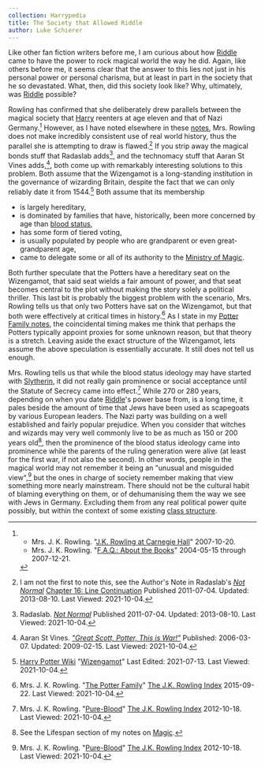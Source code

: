 ```yaml
---
collection: Harrypedia
title: The Society that Allowed Riddle
author: Luke Schierer
---
```


Like other fan fiction writers before me, I am curious about how [Riddle] came to
have the power to rock magical world the way he did.  Again, like others before
me, it seems clear that the answer to this lies not just in his personal power
or personal charisma, but at least in part in the society that he so devastated.
What, then, did this society look like?  Why, ultimately, was [Riddle] possible?

Rowling has confirmed that she deliberately drew parallels between the magical
society that [Harry] reenters at age eleven and that of Nazi
Germany.[^211004-1] However, as I have noted elsewhere in these
[notes], Mrs. Rowling does not make incredibly
consistent use of real world history, thus the parallel she is attempting to
draw is flawed.[^211004-2]  If you strip away the magical bonds stuff that
Radaslab adds[^211004-3], and the technomacy stuff that Aaran St Vines
adds,[^211004-4], both come up with remarkably interesting solutions to this
problem.  Both assume that the Wizengamot is a long-standing institution in the
governance of wizarding Britain, despite the fact that we can only reliably date
it from 1544.[^211004-5]  Both assume that its membership

 * is largely hereditary, 
 * is dominated by families that have, historically, been more concerned
   by age than [blood status],
 * has some form of tiered voting,
 * is usually populated by people who are grandparent or even great-grandparent
   age,
 * came to delegate some or all of its authority to the [Ministry of
   Magic].

Both further speculate that the Potters have a hereditary seat on the
Wizengamot, that said seat wields a fair amount of power, and that seat becomes
central to the plot without making the story solely a political thriller.  This
last bit is probably the biggest problem with the scenario, Mrs. Rowling tells us
that only two Potters have sat on the Wizengamot, but that both were effectively
at critical times in history.[^211004-6]  As I state in my [Potter
Family notes], the coincidental timing
makes me think that perhaps the Potters typically appoint proxies for some
unknown reason, but that theory is a stretch.  Leaving aside the exact
structure of the Wizengamot, lets assume the above speculation is essentially
accurate.  It still does not tell us enough. 

Mrs. Rowling tells us that while the blood status ideology may have started with
[Slytherin][Salazar], it did not really gain prominence or social
acceptance until the Statute of Secrecy came into effect.[^211004-7]  While 270
or 280 years, depending on when you date [Riddle]'s power base from, is a long
time, it pales beside the amount of time that Jews have been used as scapegoats
by various European leaders.  The Nazi party was building on a well established
and fairly popular prejudice.  When you consider that witches and wizards may
very well commonly live to be as much as 150 or 200 years old[^211004-8], then
the prominence of the blood status ideology came into prominence while the
parents of the ruling generation were alive (at least for the first war, if not
also the second).  In other words, people in the magical world may not remember
it being an "unusual and misguided view",[^211004-9] but the ones in charge of
society remember making that view something more nearly mainstream.  There
should not be the cultural habit of blaming everything on them, or of
dehumanising them the way we see with Jews in Germany.  Excluding them from any
real political power quite possibly, but within the context of some existing
[class structure].

[Riddle]: <../../people/Riddle/Tom_Marvolo/>

[Ministry of Magic]: <../../culture/government>

[Harry]: <../../people/Potter/Harry_James/>

[notes]: </Harrypedia>

[Potter Family notes]: <../../people/Potter/>

[Salazar]: <../../people/slytherin/salazar>

[class structure]: <../class_and_blood>

[blood status]: <../class_and_blood>

[^211004-9]: Mrs. J. K. Rowling.
    "[Pure-Blood](https://www.rowlingindex.org/work/pmpbl/)"
    [The J.K. Rowling Index](https://www.rowlingindex.org/)
    2012-10-18. Last Viewed: 2021-10-04. 

[^211004-8]: See the Lifespan section of my notes on [Magic](../../magic).

[^211004-1]: 
    * Mrs. J. K. Rowling.
      "[J.K. Rowling at Carnegie
      Hall](http://www.the-leaky-cauldron.org/2007/10/20/j-k-rowling-at-carnegie-hall-reveals-dumbledore-is-gay-neville-marries-hannah-abbott-and-scores-more/)"
      2007-10-20. 
    * Mrs. J. K. Rowling. 
      "[F.A.Q.: About the Books](https://www.rowlingindex.org/work/faq1web/)"
      2004-05-15 through 2007-12-21. 

[^211004-2]: I am not the first to note this, see the Author's Note in
    Radaslab's _[Not Normal][RNN1]_ [Chapter 16: Line Continuation][RNN1_16]
    Published 2011-07-04. Updated: 2013-08-10. Last Viewed: 2021-10-04. 

[RNN1]: https://www.fanfiction.net/s/7144149

[RNN2]: https://www.fanfiction.net/s/7144149

[RNN1_16]: https://www.fanfiction.net/s/7144149/16/Not-Normal

[^211004-3]: Radaslab.
    _[Not Normal][RNN2]_
    Published 2011-07-04. Updated: 2013-08-10. Last Viewed: 2021-10-04.

[^211004-4]: Aaran St Vines.
    _["Great Scott, Potter, This is
    War!"](https://aaran-st-vines.nsns.fanficauthors.net/Great_Scott_Potter_This_is_War/)_
    Published: 2006-03-07. Updated: 2009-02-15. Last Viewed: 2021-10-04. 

[^211004-5]: [Harry Potter Wiki](https://harrypotter.fandom.com/wiki)
    "[Wizengamot](https://harrypotter.fandom.com/wiki/Wizengamot)"
    Last Edited: 2021-07-13. Last Viewed: 2021-10-04. 

[^211004-6]: Mrs. J. K. Rowling.
    "[The Potter Family](https://www.rowlingindex.org/work/pmpfam/)"
    [The J.K. Rowling Index](https://www.rowlingindex.org/)
    2015-09-22. Last Viewed: 2021-10-04. 

[^211004-7]: Mrs. J. K. Rowling.
    "[Pure-Blood](https://www.rowlingindex.org/work/pmpbl/)"
    [The J.K. Rowling Index](https://www.rowlingindex.org/)
    2012-10-18. Last Viewed: 2021-10-04. 
